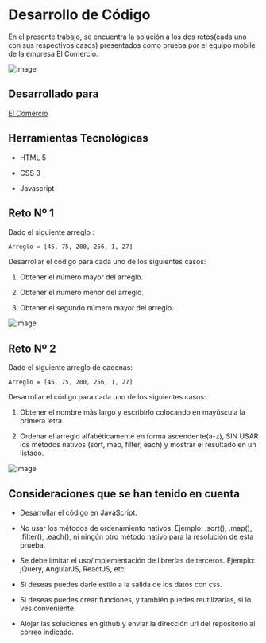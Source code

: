 # Desarrollo de Código

En el presente trabajo, se encuentra la solución a los dos retos(cada uno con sus respectivos casos) presentados como prueba por el equipo mobile de la empresa El Comercio.

![image](https://user-images.githubusercontent.com/32301650/39734443-044b04a6-523d-11e8-9629-17c78bdea839.png)

## Desarrollado para

[El Comercio](https://elcomercio.pe/)

## Herramientas Tecnológicas

* HTML 5

* CSS 3

* Javascript

## Reto Nº 1

Dado el siguiente arreglo :

```Arreglo = [45, 75, 200, 256, 1, 27]```

Desarrollar el código para cada uno de los siguientes casos:

1. Obtener el número mayor del arreglo.

2. Obtener el número menor del arreglo.

3. Obtener el segundo número mayor del arreglo.

![image](https://user-images.githubusercontent.com/32301650/39734519-41b6af5c-523d-11e8-99f7-39ba40b69be7.png)

## Reto Nº 2

Dado el siguiente arreglo de cadenas:

```Arreglo = [45, 75, 200, 256, 1, 27]```

Desarrollar el código para cada uno de los siguientes casos:

1. Obtener el nombre más largo y escribirlo colocando en mayúscula la primera letra.

2. Ordenar el arreglo alfabéticamente en forma ascendente(a-z), SIN USAR los métodos nativos (sort, map, filter, each) y mostrar el resultado en un listado.

![image](https://user-images.githubusercontent.com/32301650/39734477-1db51314-523d-11e8-8633-a44215ecae77.png)

## Consideraciones que se han tenido en cuenta

* Desarrollar el código en JavaScript.

* No usar los métodos de ordenamiento nativos. Ejemplo: .sort(), .map(), .filter(), .each(), ni ningún otro método nativo para la resolución de esta prueba.

* Se debe limitar el uso/implementación de librerías de terceros. Ejemplo: jQuery, AngularJS, ReactJS, etc.

* Si deseas puedes darle estilo a la salida de los datos con css.

* Si deseas puedes crear funciones, y también puedes reutilizarlas, si lo ves conveniente.

* Alojar las soluciones en github y enviar la dirección url del repositorio al correo indicado.
